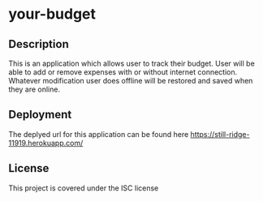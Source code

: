 # your-budget

## Description
This is an application which allows user to track their budget. User will be able to add or remove expenses with or without internet connection. Whatever modification user does offline will be restored and saved when they are online.

## Deployment
The deplyed url for this application can be found here https://still-ridge-11919.herokuapp.com/

## License
This project is covered under the ISC license